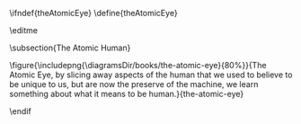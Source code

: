 \ifndef{theAtomicEye}
\define{theAtomicEye}

\editme

\subsection{The Atomic Human}

\figure{\includepng{\diagramsDir/books/the-atomic-eye}{80%}}{The Atomic Eye, by slicing away aspects of the human that we used to believe to be unique to us, but are now the preserve of the machine, we learn something about what it means to be human.}{the-atomic-eye}


\endif
